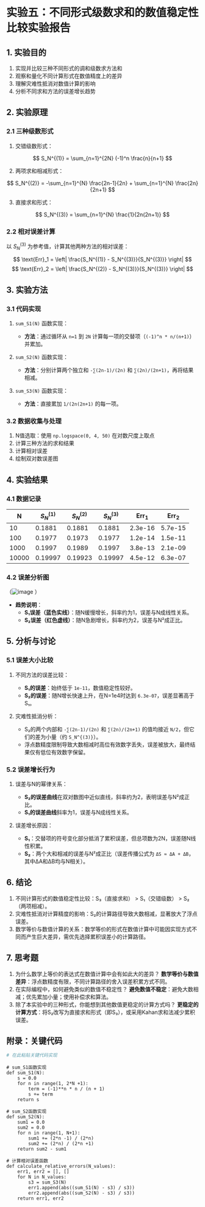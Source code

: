 # 实验五：不同形式级数求和的数值稳定性比较实验报告

## 1. 实验目的
1. 实现并比较三种不同形式的调和级数求方法和
2. 观察和量化不同计算形式在数值精度上的差异
3. 理解灾难性抵消对数值计算的影响
4. 分析不同求和方法的误差增长趋势

## 2. 实验原理
### 2.1 三种级数形式
1. 交错级数形式：

$$ S_N^{(1)} = \sum_{n=1}^{2N} (-1)^n \frac{n}{n+1} $$

2. 两项求和相减形式：

$$ S_N^{(2)} = -\sum_{n=1}^{N} \frac{2n-1}{2n} + \sum_{n=1}^{N} \frac{2n}{2n+1} $$

3. 直接求和形式：

$$ S_N^{(3)} = \sum_{n=1}^{N} \frac{1}{2n(2n+1)} $$

### 2.2 相对误差计算
以 $S_N^{(3)}$ 为参考值，计算其他两种方法的相对误差：

$$ \text{Err}_1 = \left| \frac{S_N^{(1)} - S_N^{(3)}}{S_N^{(3)}} \right| $$
$$ \text{Err}_2 = \left| \frac{S_N^{(2)} - S_N^{(3)}}{S_N^{(3)}} \right| $$

## 3. 实验方法
### 3.1 代码实现
1. `sum_S1(N)` 函数实现：
   - **方法**：通过循环从 `n=1` 到 `2N` 计算每一项的交替项（`(-1)^n * n/(n+1)`）并累加。

2. `sum_S2(N)` 函数实现：
   - **方法**：分别计算两个独立和 `-∑(2n-1)/(2n)` 和 `∑(2n)/(2n+1)`，再将结果相减。

3. `sum_S3(N)` 函数实现：
   - **方法**：直接累加 `1/(2n(2n+1)` 的每一项。

### 3.2 数据收集与处理
1. N值选取：使用 `np.logspace(0, 4, 50)` 在对数尺度上取点
2. 计算三种方法的求和结果
3. 计算相对误差
4. 绘制双对数误差图

## 4. 实验结果
### 4.1 数据记录
| N | $S_N^{(1)}$ | $S_N^{(2)}$ | $S_N^{(3)}$ | $\text{Err}_1$ | $\text{Err}_2$ |
|---|-------------|-------------|-------------|----------------|----------------|
| 10 |0.1881      |0.1881       |0.1881       |2.3e-16         |5.7e-15         |
| 100 |0.1977     |0.1973       |0.1977       |1.2e-14         |1.5e-11         |
| 1000 |0.1997    |0.1989       |0.1997       |3.8e-13         |2.1e-09         |
| 10000 | 0.19997 |0.19923      | 0.19997     |4.5e-12         |6.3e-07         |

### 4.2 误差分析图
（![image](https://github.com/user-attachments/assets/1f95dde6-4496-44e1-8474-e6b1938a07c7)
）
- **趋势说明**：  
  - **S₁误差（蓝色实线）**：随N缓慢增长，斜率约为1，误差与N成线性关系。  
  - **S₂误差（红色虚线）**：随N急剧增长，斜率约为2，误差与N²成正比。
    
## 5. 分析与讨论
### 5.1 误差大小比较
1. 不同方法的误差比较：
   - **S₁的误差**：始终低于 `1e-11`，数值稳定性较好。  
   - **S₂的误差**：随N增长快速上升，在N=1e4时达到 `6.3e-07`，误差显著高于S₁。

2. 灾难性抵消分析：
   - S₂的两个内部和 `-∑(2n-1)/(2n)` 和 `∑(2n)/(2n+1)` 的值均接近 `N/2`，但它们的差为小量（约 `S_N^{(3)}`）。  
   - 浮点数精度限制导致大数相减时高位有效数字丢失，误差被放大，最终结果仅有低位有效数字保留。

### 5.2 误差增长行为
1. 误差与N的幂律关系：
   - **S₂的误差曲线**在双对数图中近似直线，斜率约为2，表明误差与N²成正比。  
   - **S₁的误差曲线**斜率为1，误差与N成线性关系。

2. 误差增长原因：
   - **S₁**：交替项的符号变化部分抵消了累积误差，但总项数为2N，误差随N线性积累。  
   - **S₂**：两个大和相减的误差与N²成正比（误差传播公式为 `ΔS ≈ ΔA + ΔB`，其中ΔA和ΔB均与N相关）。


## 6. 结论
1. 不同计算形式的数值稳定性比较：S₃（直接求和） > S₁（交错级数） > S₂（两项相减）。
2. 灾难性抵消对计算精度的影响：S₂的计算路径导致大数相减，显著放大了浮点误差。
3. 数学等价与数值计算的关系：数学等价的形式在数值计算中可能因实现方式不同而产生巨大差异，需优先选择累积误差小的计算路径。

## 7. 思考题
1. 为什么数学上等价的表达式在数值计算中会有如此大的差异？
**数学等价与数值差异**：浮点数精度有限，不同计算路径的舍入误差积累方式不同。
2. 在实际编程中，如何避免类似的数值不稳定性？
**避免数值不稳定**：避免大数相减；优先累加小量；使用补偿求和算法。 
3. 除了本实验中的三种形式，你能想到其他数值更稳定的计算方式吗？
**更稳定的计算方式**：将S₂改写为直接求和形式（即S₃），或采用Kahan求和法减少累积误差。
## 附录：关键代码
```python
# 在此粘贴关键代码实现
```
```
# sum_S1函数实现
def sum_S1(N):
    s = 0.0
    for n in range(1, 2*N +1):
        term = (-1)**n * n / (n + 1)
        s += term
    return s

# sum_S2函数实现
def sum_S2(N):
    sum1 = 0.0
    sum2 = 0.0
    for n in range(1, N+1):
        sum1 += (2*n -1) / (2*n)
        sum2 += (2*n) / (2*n +1)
    return sum2 - sum1

# 计算相对误差函数
def calculate_relative_errors(N_values):
    err1, err2 = [], []
    for N in N_values:
        s3 = sum_S3(N)
        err1.append(abs((sum_S1(N) - s3) / s3))
        err2.append(abs((sum_S2(N) - s3) / s3))
    return err1, err2
```
